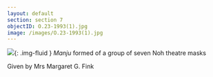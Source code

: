 ```yaml
---
layout: default
section: section 7
objectID: O.23-1993(1).jpg
image: /images/O.23-1993(1).jpg
---
```

![]({{site.baseurl}}/images/O.23-1993(1).jpg){: .img-fluid }
<em>Manju</em> formed of a group of seven Noh theatre masks

Given by Mrs Margaret G. Fink

